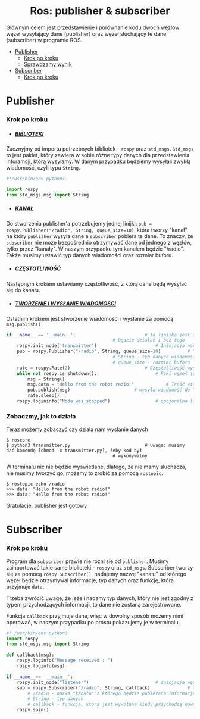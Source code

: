 <div align="center">
<h1>Ros: publisher & subscriber</h1>
</div>
Głównym celem jest przedstawienie i porównanie kodu dwóch węzłów: węzeł wysyłający dane (publisher) oraz węzeł słuchający te dane (subscriber) w programie ROS. 

- [Publisher](#publisher)
	- [Krok po kroku](#krok-po-kroku)
	- [Sprawdzamy wynik](#zobaczmy-jak-to-działa)
- [Subscriber](#subscriber)
	- [Krok po kroku](#krok-po-kroku-1)

# Publisher

### Krok po kroku

- ##### <ins>BIBLIOTEKI</ins>

Zacznyjmy od importu potrzebnych bibliotek - `rospy` oraz `std_msgs`. `Std_msgs` to jest pakiet, który zawiera w sobie różne typy danych dla przedstawienia inforamcji, którą wysyłamy. W danym przypadku będziemy wysyłali zwykłą wiadomość, czyli typu `String`. 
```py
#!/usr/bin/env python3

import rospy
from std_msgs.msg import String
```
- ##### <ins>KANAŁ</ins>

Do stworzenia publisher'a potrzebujemy jednej linijki: `pub = rospy.Publisher("/radio", String, queue_size=10)`, która tworzy "kanał" na który `publisher` wysyła dane a `subscriber` pobiera te dane. To znaczy, że `subscriber` nie może bezpośrednio otrzymywać dane od jednego z węzłów, tylko przez "kanały". W naszym przypadku tym kanałem będzie "/radio". Także musimy ustawić typ danych wiadomości oraz rozmiar buforu.
- ##### <ins>CZĘSTOTLIWOŚĆ</ins>
Następnym krokiem ustawiamy częstotliwość, z którą dane będą wysyłać się do kanału. 
- ##### <ins>TWORZENIE I WYSŁANIE WIADOMOŚCI</ins>
Ostatnim krokiem jest stworzenie wiadomości i wysłanie za pomocą `msg.publish()`
```py
if __name__ == '__main__':							# ta linijka jest opcjonalna. Ona nie ma nic wspólnego z ROSem. Ten kod	
										# będzie działać i bez tego
	rospy.init_node('transmitter')						# Inicjacja nazwy węzła
	pub = rospy.Publisher("/radio", String, queue_size=10)			# "/Radio" - "mostek" przez który przepływają dane
										# String - typ danych wiadomości
										# queue_size - rozmiar buforu
	rate = rospy.Rate(2)							# Częstotliwość wysyłania danych - 2 Hz
	while not rospy.is_shutdown():						# Póki węzeł jest aktywny
		msg = String()							
		msg.data = "Hello from the robot radio!"			# Treść wiadomości, którą wysyłamy
		pub.publish(msg)						# wysyła wiadomość do "mostka", czyli do "/Radio", stworzonego przez nas
		rate.sleep()							 
	rospy.logininfo("Node was stopped")					# opcjonalna linijka informująca, że węzeł został zatrzymany
```
### Zobaczmy, jak to działa
Teraz możemy zobaczyć czy działa nam wysłanie danych
```
$ roscore
$ python3 transmitter.py							# uwaga: musimy dać komendę [chmod -x transmitter.py], żeby kod był
										# wykonywalny
```
W terminalu nic nie będzie wyświetlane, dlatego, że nie mamy sluchacza,  nie musimy tworzyć go, możemy to zrobić za pomocą `rostopic`.
```
$ rostopic echo /radio
>>> data: "Hello from the robot radio!"
>>> data: "Hello from the robot radio!"
```
Gratulacje, publisher jest gotowy

# Subscriber
### Krok po kroku
Program dla `subscriber` prawie nie różni się od `publisher`. Musimy zainportować takie same biblioteki - `rospy` oraz `std_msgs`. Subscriber tworzy się za pomocą `rospy.Subscriber()`, nadajemy nazwę "kanału" od którego węzeł będzie otrzymywał informację, typ danych oraz funkcję, która przyjmuje `data`.

Trzeba zwrócić uwagę, że jeżeli nadamy typ danych, który nie jest zgodny z typem przychodzących informacji, to dane nie zostaną zarejestrowane. 

Funkcja `callback` przyjmuje dane, więc w dowolny sposób mozemy nimi operować, w naszym przypadku po prostu pokazujemy je w terminalu. 

```py
#! /usr/bin/env python3
import rospy
from std_msgs.msg import String

def callback(msg):
    rospy.loginfo("Message received : ")
    rospy.loginfo(msg)

if __name__== '__main__':
    rospy.init_node("listener")							# inicjacja węzła
    sub = rospy.Subscriber("/radio", String, callback)				# tworzy moduł, który przyjmuje dane od stworzonego wcześniej "kanału"
    	# /radio - nazwa "kanału" z którego będzie pobierana informacja
    	# String - typ danych
    	# callback - funkcja, która jest wywołana kiedy przychodzą nowe dane
    rospy.spin()
```
